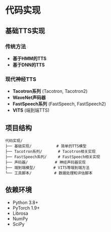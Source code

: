 # 代码实现

## 基础TTS实现

### 传统方法
- **基于HMM的TTS**
- **基于DNN的TTS**

### 现代神经TTS
- **Tacotron系列** (Tacotron, Tacotron2)
- **WaveNet声码器**
- **FastSpeech系列** (FastSpeech, FastSpeech2)
- **VITS** (端到端TTS)

## 项目结构

```
代码实现/
├── 基础实现/           # 简单的TTS模型
├── Tacotron系列/       # Tacotron相关实现
├── FastSpeech系列/     # FastSpeech相关实现
├── 声码器/            # 神经声码器实现
├── 端到端模型/        # VITS等端到端方法
└── 工具脚本/          # 数据处理和评估脚本
```

## 依赖环境

- Python 3.8+
- PyTorch 1.9+
- Librosa
- NumPy
- SciPy